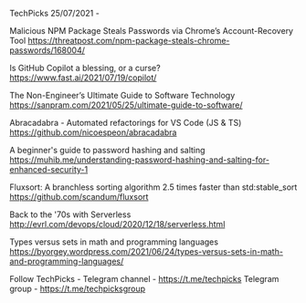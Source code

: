 TechPicks 25/07/2021 -

Malicious NPM Package Steals Passwords via Chrome’s Account-Recovery Tool
https://threatpost.com/npm-package-steals-chrome-passwords/168004/

Is GitHub Copilot a blessing, or a curse?
https://www.fast.ai/2021/07/19/copilot/

The Non-Engineer’s Ultimate Guide to Software Technology
https://sanpram.com/2021/05/25/ultimate-guide-to-software/

Abracadabra - Automated refactorings for VS Code (JS & TS)
https://github.com/nicoespeon/abracadabra

A beginner's guide to password hashing and salting
https://muhib.me/understanding-password-hashing-and-salting-for-enhanced-security-1

Fluxsort: A branchless sorting algorithm 2.5 times faster than std:stable_sort
https://github.com/scandum/fluxsort

Back to the '70s with Serverless
http://evrl.com/devops/cloud/2020/12/18/serverless.html

Types versus sets in math and programming languages
https://byorgey.wordpress.com/2021/06/24/types-versus-sets-in-math-and-programming-languages/

Follow TechPicks -
Telegram channel - https://t.me/techpicks
Telegram group - https://t.me/techpicksgroup